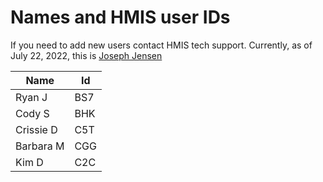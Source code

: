 # Names and HMIS user IDs
If you need to add new users contact HMIS tech support.
Currently, as of July 22, 2022, this is [Joseph Jensen](josephmjensen@utah.gov)

|Name| Id|
|----|---|
|Ryan J|BS7|
|Cody S|BHK|
|Crissie D|C5T|
|Barbara M|CGG|
|Kim D|C2C|
